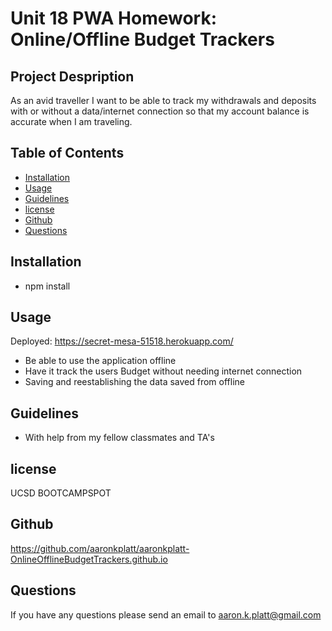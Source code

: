 # Unit 18 PWA Homework: Online/Offline Budget Trackers

## Project Despription
As an avid traveller I want to be able to track my withdrawals and deposits with or without a data/internet connection so that my account balance is accurate when I am traveling. 

## Table of Contents
* [Installation](#installation)
* [Usage](#usage)
* [Guidelines](#guidelines)
* [license](#license)
* [Github](#github)
* [Questions](#questions)

## Installation
- npm install

## Usage
Deployed: https://secret-mesa-51518.herokuapp.com/
- Be able to use the application offline
- Have it track the users Budget without needing internet connection
- Saving and reestablishing the data saved from offline

## Guidelines
- With help from my fellow classmates and TA's

## license
UCSD BOOTCAMPSPOT

## Github
https://github.com/aaronkplatt/aaronkplatt-OnlineOfflineBudgetTrackers.github.io

## Questions
If you have any questions please send an email to aaron.k.platt@gmail.com